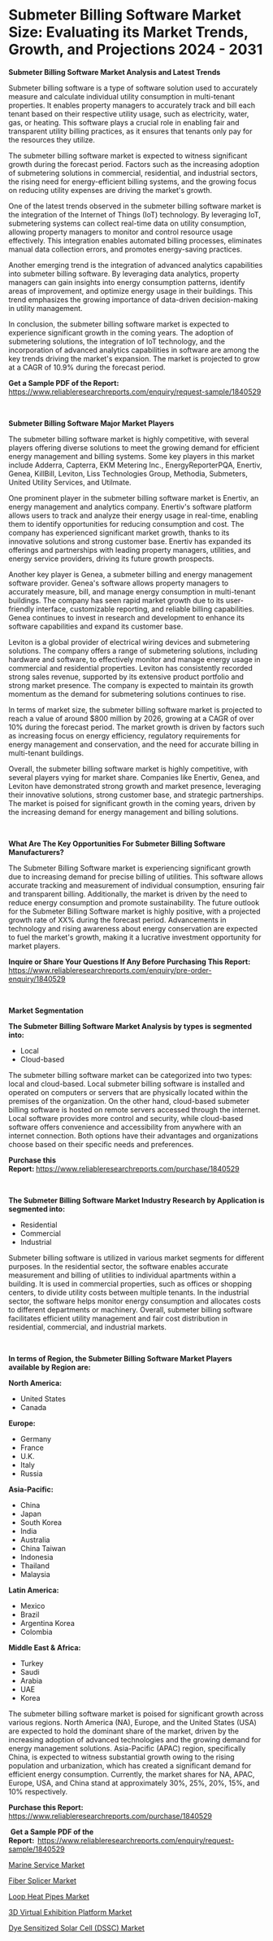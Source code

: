 <p><h1>Submeter Billing Software Market Size: Evaluating its Market Trends, Growth, and Projections 2024 - 2031</h1></p><p><strong>Submeter Billing Software Market Analysis and Latest Trends</strong></p>
<p><p>Submeter billing software is a type of software solution used to accurately measure and calculate individual utility consumption in multi-tenant properties. It enables property managers to accurately track and bill each tenant based on their respective utility usage, such as electricity, water, gas, or heating. This software plays a crucial role in enabling fair and transparent utility billing practices, as it ensures that tenants only pay for the resources they utilize.</p><p>The submeter billing software market is expected to witness significant growth during the forecast period. Factors such as the increasing adoption of submetering solutions in commercial, residential, and industrial sectors, the rising need for energy-efficient billing systems, and the growing focus on reducing utility expenses are driving the market's growth.</p><p>One of the latest trends observed in the submeter billing software market is the integration of the Internet of Things (IoT) technology. By leveraging IoT, submetering systems can collect real-time data on utility consumption, allowing property managers to monitor and control resource usage effectively. This integration enables automated billing processes, eliminates manual data collection errors, and promotes energy-saving practices.</p><p>Another emerging trend is the integration of advanced analytics capabilities into submeter billing software. By leveraging data analytics, property managers can gain insights into energy consumption patterns, identify areas of improvement, and optimize energy usage in their buildings. This trend emphasizes the growing importance of data-driven decision-making in utility management.</p><p>In conclusion, the submeter billing software market is expected to experience significant growth in the coming years. The adoption of submetering solutions, the integration of IoT technology, and the incorporation of advanced analytics capabilities in software are among the key trends driving the market's expansion. The market is projected to grow at a CAGR of 10.9% during the forecast period.</p></p>
<p><strong>Get a Sample PDF of the Report:&nbsp;</strong> <a href="https://www.reliableresearchreports.com/enquiry/request-sample/1840529">https://www.reliableresearchreports.com/enquiry/request-sample/1840529</a></p>
<p>&nbsp;</p>
<p><strong>Submeter Billing Software Major Market Players</strong></p>
<p><p>The submeter billing software market is highly competitive, with several players offering diverse solutions to meet the growing demand for efficient energy management and billing systems. Some key players in this market include Adderra, Capterra, EKM Metering Inc., EnergyReporterPQA, Enertiv, Genea, KillBill, Leviton, Liss Technologies Group, Methodia, Submeters, United Utility Services, and Utilmate.</p><p>One prominent player in the submeter billing software market is Enertiv, an energy management and analytics company. Enertiv's software platform allows users to track and analyze their energy usage in real-time, enabling them to identify opportunities for reducing consumption and cost. The company has experienced significant market growth, thanks to its innovative solutions and strong customer base. Enertiv has expanded its offerings and partnerships with leading property managers, utilities, and energy service providers, driving its future growth prospects.</p><p>Another key player is Genea, a submeter billing and energy management software provider. Genea's software allows property managers to accurately measure, bill, and manage energy consumption in multi-tenant buildings. The company has seen rapid market growth due to its user-friendly interface, customizable reporting, and reliable billing capabilities. Genea continues to invest in research and development to enhance its software capabilities and expand its customer base.</p><p>Leviton is a global provider of electrical wiring devices and submetering solutions. The company offers a range of submetering solutions, including hardware and software, to effectively monitor and manage energy usage in commercial and residential properties. Leviton has consistently recorded strong sales revenue, supported by its extensive product portfolio and strong market presence. The company is expected to maintain its growth momentum as the demand for submetering solutions continues to rise.</p><p>In terms of market size, the submeter billing software market is projected to reach a value of around $800 million by 2026, growing at a CAGR of over 10% during the forecast period. The market growth is driven by factors such as increasing focus on energy efficiency, regulatory requirements for energy management and conservation, and the need for accurate billing in multi-tenant buildings.</p><p>Overall, the submeter billing software market is highly competitive, with several players vying for market share. Companies like Enertiv, Genea, and Leviton have demonstrated strong growth and market presence, leveraging their innovative solutions, strong customer base, and strategic partnerships. The market is poised for significant growth in the coming years, driven by the increasing demand for energy management and billing solutions.</p></p>
<p>&nbsp;</p>
<p><strong>What Are The Key Opportunities For Submeter Billing Software Manufacturers?</strong></p>
<p><p>The Submeter Billing Software market is experiencing significant growth due to increasing demand for precise billing of utilities. This software allows accurate tracking and measurement of individual consumption, ensuring fair and transparent billing. Additionally, the market is driven by the need to reduce energy consumption and promote sustainability. The future outlook for the Submeter Billing Software market is highly positive, with a projected growth rate of XX% during the forecast period. Advancements in technology and rising awareness about energy conservation are expected to fuel the market's growth, making it a lucrative investment opportunity for market players.</p></p>
<p><strong>Inquire or Share Your Questions If Any Before Purchasing This Report:</strong> <a href="https://www.reliableresearchreports.com/enquiry/pre-order-enquiry/1840529">https://www.reliableresearchreports.com/enquiry/pre-order-enquiry/1840529</a></p>
<p>&nbsp;</p>
<p><strong>Market Segmentation</strong></p>
<p><strong>The Submeter Billing Software Market Analysis by types is segmented into:</strong></p>
<p><ul><li>Local</li><li>Cloud-based</li></ul></p>
<p><p>The submeter billing software market can be categorized into two types: local and cloud-based. Local submeter billing software is installed and operated on computers or servers that are physically located within the premises of the organization. On the other hand, cloud-based submeter billing software is hosted on remote servers accessed through the internet. Local software provides more control and security, while cloud-based software offers convenience and accessibility from anywhere with an internet connection. Both options have their advantages and organizations choose based on their specific needs and preferences.</p></p>
<p><strong>Purchase this Report:&nbsp;</strong><a href="https://www.reliableresearchreports.com/purchase/1840529">https://www.reliableresearchreports.com/purchase/1840529</a></p>
<p>&nbsp;</p>
<p><strong>The Submeter Billing Software Market Industry Research by Application is segmented into:</strong></p>
<p><ul><li>Residential</li><li>Commercial</li><li>Industrial</li></ul></p>
<p><p>Submeter billing software is utilized in various market segments for different purposes. In the residential sector, the software enables accurate measurement and billing of utilities to individual apartments within a building. It is used in commercial properties, such as offices or shopping centers, to divide utility costs between multiple tenants. In the industrial sector, the software helps monitor energy consumption and allocates costs to different departments or machinery. Overall, submeter billing software facilitates efficient utility management and fair cost distribution in residential, commercial, and industrial markets.</p></p>
<p>&nbsp;</p>
<p><strong>In terms of Region, the Submeter Billing Software Market Players available by Region are:</strong></p>
<p>
    <p> <strong> North America: </strong>
        <ul>
            <li>United States</li>
            <li>Canada</li>
        </ul>
        </p> 
    <p> <strong> Europe: </strong>
        <ul>
            <li>Germany</li>
            <li>France</li>
            <li>U.K.</li>
            <li>Italy</li>
            <li>Russia</li>
        </ul>
        </p> 
    <p> <strong> Asia-Pacific: </strong>
        <ul>
            <li>China</li>
            <li>Japan</li>
            <li>South Korea</li>
            <li>India</li>
            <li>Australia</li>
            <li>China Taiwan</li>
            <li>Indonesia</li>
            <li>Thailand</li>
            <li>Malaysia</li>
        </ul>
        </p> 
    <p> <strong> Latin America: </strong>
        <ul>
            <li>Mexico</li>
            <li>Brazil</li>
            <li>Argentina Korea</li>
            <li>Colombia</li>
        </ul>
        </p> 
    <p> <strong> Middle East & Africa: </strong>
        <ul>
            <li>Turkey</li>
            <li>Saudi</li>
            <li>Arabia</li>
            <li>UAE</li>
            <li>Korea</li>
        </ul>
    </p>
    </p>
<p><p>The submeter billing software market is poised for significant growth across various regions. North America (NA), Europe, and the United States (USA) are expected to hold the dominant share of the market, driven by the increasing adoption of advanced technologies and the growing demand for energy management solutions. Asia-Pacific (APAC) region, specifically China, is expected to witness substantial growth owing to the rising population and urbanization, which has created a significant demand for efficient energy consumption. Currently, the market shares for NA, APAC, Europe, USA, and China stand at approximately 30%, 25%, 20%, 15%, and 10% respectively.</p></p>
<p><strong>Purchase this Report: </strong><a href="https://www.reliableresearchreports.com/purchase/1840529">https://www.reliableresearchreports.com/purchase/1840529</a></p>
<p>&nbsp;<strong>Get a Sample PDF of the Report:&nbsp;&nbsp;</strong><a href="https://www.reliableresearchreports.com/enquiry/request-sample/1840529">https://www.reliableresearchreports.com/enquiry/request-sample/1840529</a></p>
<p><strong></strong></p>
<p><p><a href="https://github.com/sonuprakash1/Market-Research-Report-List-1/blob/main/marine-service-market.md">Marine Service Market</a></p><p><a href="https://medium.com/p/eab64098040b/edit">Fiber Splicer Market</a></p><p><a href="https://medium.com/p/a9e366d6d6b0/edit">Loop Heat Pipes Market</a></p><p><a href="https://github.com/jodemen/Market-Research-Report-List-1/blob/main/3d-virtual-exhibition-platform-market.md">3D Virtual Exhibition Platform Market</a></p><p><a href="https://medium.com/p/cc30adf3861d/edit">Dye Sensitized Solar Cell (DSSC) Market</a></p></p>